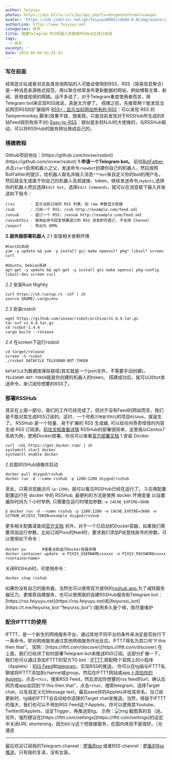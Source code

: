 ```yaml
---
author: feiyuyu
photos: https://api.btstu.cn/sjbz/api.php?lx=dongman&format=images
avatar: 'https://cdn.jsdelivr.net/gh/feiyuyu0503/cdn@4.0.0/img/avatar/avater.jpg'
authorLink: https://www.feiyuyu.net
categories: 技术
title: 搭建Telegram RSS机器人并使用RSSHub生成订阅源
tags:
  - 技术
excerpt: ''
date: 2019-05-04 01:51:42
---
```


### 写在前面

经常逛论坛或者浏览各类咨询网站的人可能会使用到RSS，RSS（简易信息聚合）是一种消息来源格式规范，用以聚合经常发布更新数据的网站，例如博客文章、新闻、音频或视频的网摘。话不多说了，对于Telegram重度使用者而言，用Telegram bot来实现RSS阅读，真是太方便了。 搭建之前，先推荐两个能发现当前网页RSS的扩展插件 [RSS+ : 显示当前网站所有的 RSS](https://greasyfork.org/zh-CN/scripts/373252-rss-show-site-all-rss "RSS+ : 显示当前网站所有的 RSS")：可以发现 RSS 的 Tampermonkey 脚本(效果不错，很美观，只是目前发现对于RSSHub所生成的B站Feed规则有些不对) [Easy-to-RSS](https://github.com/idealclover/Easy-to-RSS "Easy-to-RSS")：貌似是友校NJU的大佬做的，与RSSHub联动，可以将RSSHub的服务网址换成自己的。

### 搭建教程

Github项目地址：[](https://github.com/iovxw/rssbot "https://github.com/iovxw/rssbot")[https://github.com/iovxw/rssbot](https://github.com/iovxw/rssbot) **1.申请一个Telegram bot。** 前往[BotFather](https://t.me/BotFather "BotFather"),点击`start`启用机器人之父，发送命令`/newbot`创建你自己的机器人，然后按照BotFather的提示，给机器人取名并输入消息`***bot`来自定义你的bot的用户名，然后就会生成属于你自己的机器人及其链接、token。继续发送命令`/mybots`,选择你的机器人然后选择`Edit bot`，选择`Edit Commands`，就可以在消息框下输入并发送如下指令：

    /rss       - 显示当前订阅的 RSS 列表，加 raw 参数显示链接
    /sub       - 订阅一个 RSS: /sub http://example.com/feed.xml
    /unsub     - 退订一个 RSS: /unsub http://example.com/feed.xml
    /unsubthis - 使用此命令回复想要退订的 RSS 消息即可退订, 不支持 Channel
    /export    - 导出为 OPML
    

**2.服务器部署机器人** 2.1 安装相关依赖环境

    #CentOS系统
    yum -y update && yum -y install gcc make openssl* pkg* libssl* screen curl
    
    #Ubuntu、Debian系统
    apt-get -y update && apt-get -y install gcc make openssl pkg-config libssl-dev screen curl
    

2.2 安装Rust Nightly

    curl https://sh.rustup.rs -sSf | sh
    source $HOME/.cargo/env
    

2.3 安装rssbot

    wget https://github.com/iovxw/rssbot/archive/v1.4.4.tar.gz
    tar xvf v1.4.4.tar.gz
    cd rssbot-1.4.4
    cargo build --release
    

2.4 在screen下运行rssbot

    cd target/release
    screen -S rssbot
    ./rssbot DATAFILE TELEGRAM-BOT-TOKEN
    

`DATAFILE`为数据库保存路径(其实就是一个json文件，不需要手动创建)。`TELEGRAM-BOT-TOKEN`就是你创建的机器人的token。 搭建成功后，就可以对bot发送命令，来订阅你想要的RSS了。

### 部署RSSHub

其实在上面一部分，我们的工作已经完成了。但对于没有Feed的网站而言，我们是不能对其生成RSS订阅的。这时，一个号称`万物皆可RSS`的项目`RSSHub`，就诞生了。 RSSHub 是一个轻量、易于扩展的 RSS 生成器, 可以给任何奇奇怪怪的内容生成 RSS 订阅源。[前往文档查看详情](https://docs.rsshub.app/ "前往文档查看详情") RSSHub的部署很简单，这里我以Centos7系统为例，使用Docker部署，你也可以查看[官方部署文档](https://docs.rsshub.app/install/ "官方部署文档") 1.安装 Docker

    curl -sSL https://get.docker.com/ | sh
    systemctl start docker
    systemctl enable docker
    

2.拉取RSSHub镜像并启动

    docker pull diygod/rsshub
    docker run -d --name rsshub -p 1200:1200 diygod/rsshub
    

至此，只需浏览器访问 `ip:1200`，就可以看见RSSHub已经在运行了。 3.应用配置 配置运行在 docker 中的 RSSHub, 最便利的方法是使用 docker 环境变量 以设置缓存时间为 1 小时举例, 只需要在运行时增加参数:`-e CACHE_EXPIRE=3600`

    $ docker run -d --name rsshub -p 1200:1200 -e CACHE_EXPIRE=3600 -e GITHUB_ACCESS_TOKEN=example diygod/rsshub
    

更多相关配置请查阅[官方文档](https://docs.rsshub.app/install/#%E9%85%8D%E7%BD%AE "官方文档") 另外，对于一个已启动的Docker容器，如果我们需要添加运行参数，比如订阅Pixiv的feed时，要求我们添加P站登陆账号的参数，可以使用如下命令：

    docker ps       #查看当前运行Docker容器详情
    docker container update -e PIXIV_USERNAME=xxxxx -e PIXIV_PASSWORD=xxxx  <containername> 
    

关闭RSSHub时，可使用命令：

    docker stop rsshub
    

如果你没有自己的服务器，当然也可以使用官方提供的[rsshub.app](https://rsshub.app "rsshub.app"),为了减轻服务器压力，更推荐自建服务，也可以使用我的自建RSSHub服务和Telegram bot：[](https://rss.feiyuyu.net "https://rss.feiyuyu.net")[https://rss.feiyuyu.net](https://rss.feiyuyu.net)和[feiyurss\_bot](https://t.me/feiyurss_bot "feiyurss_bot") (能用多久是个缘，我尽量维护

### 配合IFTTT的使用

IFTTT，是一个新生的网络服务平台，通过其他不同平台的条件来决定是否执行下一条命令。即对网络服务通过其他网络服务作出反应。IFTTT得名为其口号“if this then that”。 官网：[](https://ifttt.com/discover "https://ifttt.com/discover")[https://ifttt.com/discover](https://ifttt.com/discover) 在上面，我们已经讲了如何部署Telegram bot来推送RSS订阅。这部分扩展一下，我们也可以通过添加IFTTT的官方TG bot：[IFTTT](https://t.me/IFTTT "IFTTT"),搭配两个官网上的小程序（Applets）：[RSS Feed](https://ifttt.com/feed "RSS Feed")和[telegram](https://ifttt.com/telegram "telegram")，实现RSS的推送。 你可以在tg端与IFTTT私聊或将IFTTT添加到channel或group，然后在IFTTT网站或app上[添加你的Applets](https://ifttt.com/create "添加你的Applets")，点击`+this`，搜索RSS Feed，然后添加你想要的rss feed的url，确认后网页或app会回到“if this then that”，点击`+that`，搜索telegram，选择Target chat，以及自定义化Message text，最后save你的Applets并给其命名，当订阅更新时，tg端的IFTTT会自动给你选择的Target chat发推送。当然，得益于IFTTT的强大，我们也可以不用到RSS Feed这个Applets，你可以使用其Youtube、Twitter的Applets，设定Trigger，再推送到tg。 示例：![img](https://i.loli.net/2020/03/11/B9WtbH1A4Eum3V7.jpg) 截图真的丑（逃。 另外，强烈建议在[](https://ifttt.com/settings "https://ifttt.com/settings")[https://ifttt.com/settings](https://ifttt.com/settings)的设定中关闭URL shortening，因为bit.ly这个短链接服务，在国内体验不是很好。（光速逃

* * *

最后欢迎订阅我的Telegram channel：[肥鱼Blog](https://t.me/feiyuyu "肥鱼Blog") 或者RSS channel：[肥鱼的Rss推送](https://t.me/rss_feiyuyu "肥鱼的Rss推送")，只有我的复读，没有女装。
